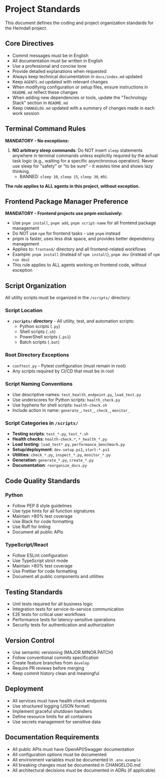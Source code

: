 # Project Standards

This document defines the coding and project organization standards for the Heimdall project.

## Core Directives

- Commit messages must be in English
- All documentation must be written in English
- Use a professional and concise tone
- Provide detailed explanations when requested
- Always keep technical documentation in `docs/index.md` updated
- Keep `AGENTS.md` updated with relevant changes
- When modifying configuration or setup files, ensure instructions in `README.md` reflect these changes
- When adding new dependencies or tools, update the "Technology Stack" section in `README.md`
- Keep `CHANGELOG.md` updated with a summary of changes made in each work session

## Terminal Command Rules

**MANDATORY - No exceptions:**

1. **NO arbitrary sleep commands**: Do NOT insert `sleep` statements anywhere in terminal commands unless explicitly required by the actual task logic (e.g., waiting for a specific asynchronous operation). Never use sleep for "safety" or "to be sure" - it wastes time and shows lazy thinking.
   - BANNED: `sleep 10`, `sleep 15`, `sleep 30`, etc.

**The rule applies to ALL agents in this project, without exception.**

## Frontend Package Manager Preference

**MANDATORY - Frontend projects use pnpm exclusively:**

- Use `pnpm install`, `pnpm add`, `pnpm script-name` for all frontend package management
- Do NOT use `npm` for frontend tasks - use `pnpm` instead
- pnpm is faster, uses less disk space, and provides better dependency management
- Applies to: `frontend/` directory and all frontend-related workflows
- Example: `pnpm install` (instead of `npm install`), `pnpm dev` (instead of `npm run dev`)
- This rule applies to ALL agents working on frontend code, without exception

## Script Organization

All utility scripts must be organized in the `/scripts/` directory:

### Script Location

- **`/scripts/` directory** - All utility, test, and automation scripts:
  - Python scripts (`.py`)
  - Shell scripts (`.sh`)
  - PowerShell scripts (`.ps1`)
  - Batch scripts (`.bat`)

### Root Directory Exceptions

- `conftest.py` - Pytest configuration (must remain in root)
- Any scripts required by CI/CD that must be in root

### Script Naming Conventions

- Use descriptive names: `test_health_endpoint.py`, `load_test.py`
- Use underscores for Python scripts: `health_check.py`
- Use hyphens for shell scripts: `health-check.sh`
- Include action in name: `generate_`, `test_`, `check_`, `monitor_`

### Script Categories in `/scripts/`

- **Testing scripts**: `test_*.py`, `test_*.sh`
- **Health checks**: `health-check.*`, `*_health_*.py`
- **Load testing**: `load_test*.py`, `performance_benchmark.py`
- **Setup/deployment**: `dev-setup.ps1`, `start-*.ps1`
- **Utilities**: `check_*.py`, `inspect_*.py`, `monitor_*.py`
- **Generation**: `generate_*.py`, `create_*.py`
- **Documentation**: `reorganize_docs.py`

## Code Quality Standards

### Python

- Follow PEP 8 style guidelines
- Use type hints for all function signatures
- Maintain >80% test coverage
- Use Black for code formatting
- Use Ruff for linting
- Document all public APIs

### TypeScript/React

- Follow ESLint configuration
- Use TypeScript strict mode
- Maintain >80% test coverage
- Use Prettier for code formatting
- Document all public components and utilities

## Testing Standards

- Unit tests required for all business logic
- Integration tests for service-to-service communication
- E2E tests for critical user workflows
- Performance tests for latency-sensitive operations
- Security tests for authentication and authorization

## Version Control

- Use semantic versioning (MAJOR.MINOR.PATCH)
- Follow conventional commits specification
- Create feature branches from `develop`
- Require PR reviews before merging
- Keep commit history clean and meaningful

## Deployment

- All services must have health check endpoints
- Use structured logging (JSON format)
- Implement graceful shutdown handlers
- Define resource limits for all containers
- Use secrets management for sensitive data

## Documentation Requirements

- All public APIs must have OpenAPI/Swagger documentation
- All configuration options must be documented
- All environment variables must be documented in `.env.example`
- All breaking changes must be documented in CHANGELOG.md
- All architectural decisions must be documented in ADRs (if applicable)
